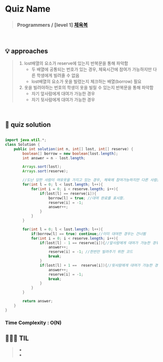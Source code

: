 # Quiz Name
> ### Programmers / [level 1] <a href = "https://school.programmers.co.kr/learn/courses/30/lessons/42862#"> 체육복 </a>

<br>

## 💡 approaches
> 1. lost배열의 요소가 reserve에 있는지 반복문을 통해 파악함
>    - 두 배열에 공통되는 번호가 있는 경우, 체육시간에 참여가 가능하지만 다른 학생에게 빌려줄 수 없음
>    - lost배열의 요소가 옷을 빌렸는지 체크하는 배열(borrow) 필요
> 2. 옷을 빌려야하는 번호의 학생이 옷을 빌릴 수 있는지 반복문을 통해 파악함
>    - 자기 앞사람에게 대여가 가능한 경우
>    - 자기 뒷사람에게 대여가 가능한 경우

<br>

## 🔑 quiz solution

```java

import java.util.*;
class Solution {
    public int solution(int n, int[] lost, int[] reserve) {
        boolean[] borrow = new boolean[lost.length];
        int answer = n - lost.length;

        Arrays.sort(lost);
        Arrays.sort(reserve);

        //도난 당한 사람이 여유옷을 가지고 있는 경우, 체육에 참여가능하지만 다른 사람들 대여해줄수는 없음.
        for(int l = 0; l < lost.length; l++){
            for(int i = 0; i < reserve.length; i++){
                if(lost[l] == reserve[i]){
                    borrow[l] = true; //대여 완료를 표시함.
                    reserve[i] = -1;
                    answer++;
                }
            }
        }

        for(int l = 0; l < lost.length; l++){
            if(borrow[l] == true) continue;//이미 대여한 경우는 건너뜀
            for(int i = 0; i < reserve.length; i++){
                if(lost[l] - 1 == reserve[i]){//앞사람에게 대여가 가능한 경우
                    answer++;
                    reserve[i] = -1; //한번만 빌려주기 위한 코드
                    break;
                }
                if(lost[l] + 1 ==  reserve[i]){//뒷사람에게 대여가 가능한 경우
                    answer++;
                    reserve[i] = -1;
                    break;
                }
            }
        }

        return answer;
    }
}
```
### Time Complexity : O(N)
## 👩🏻‍🏫 TIL
>  - 
>  -
